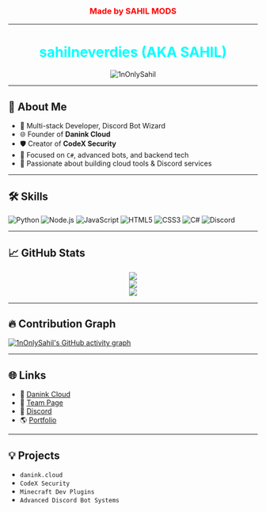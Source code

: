 <h3 align="center"><font color="red">Made by SAHIL MODS</font></h3>

---

<h1 align="center"><font color="aqua">sahilneverdies (AKA SAHIL)</font></h1>

<p align="center">
  <img src="https://komarev.com/ghpvc/?username=1nOnlySahil&label=Profile%20views&color=0e75b6&style=flat" alt="1nOnlySahil" />
</p>

---

## 👋 About Me

- 🔧 Multi-stack Developer, Discord Bot Wizard
- 🌐 Founder of **Danink Cloud**
- 🛡 Creator of **CodeX Security**
- 🎯 Focused on `C#`, advanced bots, and backend tech
- 🚀 Passionate about building cloud tools & Discord services

---

## 🛠 Skills

![Python](https://img.shields.io/badge/-Python-3776AB?style=for-the-badge&logo=python&logoColor=white)
![Node.js](https://img.shields.io/badge/-Node.js-339933?style=for-the-badge&logo=node.js&logoColor=white)
![JavaScript](https://img.shields.io/badge/-JavaScript-F7DF1E?style=for-the-badge&logo=javascript&logoColor=black)
![HTML5](https://img.shields.io/badge/-HTML5-E34F26?style=for-the-badge&logo=html5&logoColor=white)
![CSS3](https://img.shields.io/badge/-CSS3-1572B6?style=for-the-badge&logo=css3)
![C#](https://img.shields.io/badge/-CSharp-239120?style=for-the-badge&logo=c-sharp&logoColor=white)
![Discord](https://img.shields.io/badge/-Discord-5865F2?style=for-the-badge&logo=discord&logoColor=white)

---

## 📈 GitHub Stats

<p align="center">
  <img src="https://github-readme-stats.vercel.app/api?username=sahilneverdies&show_icons=true&theme=radical" />
  <br/>
  <img src="https://github-readme-streak-stats.herokuapp.com/?user=sahilneverdies&theme=radical" />
  <br/>
  <img src="https://github-readme-stats.vercel.app/api/top-langs/?username=sahilneverdies&layout=compact&theme=radical" />
</p>

---

## 🔥 Contribution Graph

[![1nOnlySahil's GitHub activity graph](https://github-readme-activity-graph.cyclic.app/graph?username=sahilneverdies&bg_color=1a1b27&color=00ffff&line=5eead4&point=ffffff&area=true&hide_border=true)](https://github.com/sahilneverdies)

---

## 🌐 Links

- 🔗 [Danink Cloud](https://danink.cloud)
- 🧩 [Team Page](https://team.danink.cloud/aps)
- 💬 [Discord](https://discord.gg/zabhE5yEk7)
- 🌎 [Portfolio](https://team.danink.cloud/aps)

---

## 💡 Projects

- `danink.cloud`
- `CodeX Security`
- `Minecraft Dev Plugins`
- `Advanced Discord Bot Systems`
